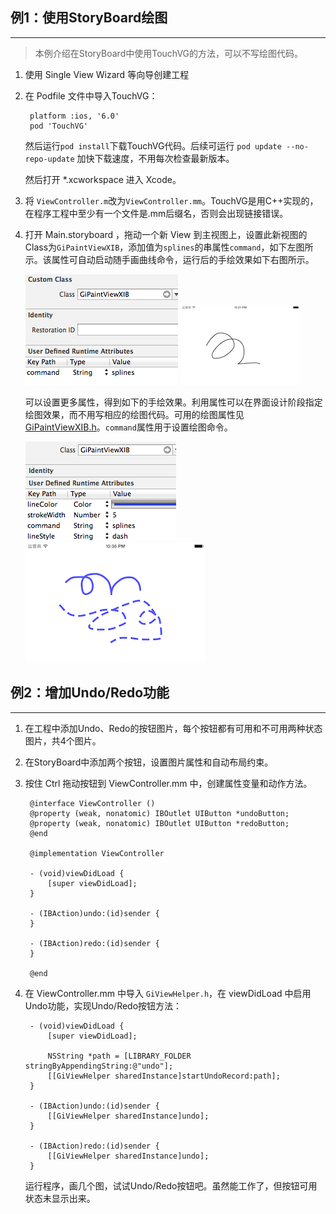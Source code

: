 ## 例1：使用StoryBoard绘图
-----------

> 本例介绍在StoryBoard中使用TouchVG的方法，可以不写绘图代码。

1. 使用 Single View Wizard 等向导创建工程

2. 在 Podfile 文件中导入TouchVG：

        platform :ios, '6.0'
        pod 'TouchVG'

   然后运行`pod install`下载TouchVG代码。后续可运行 `pod update --no-repo-update` 加快下载速度，不用每次检查最新版本。

   然后打开 *.xcworkspace 进入 Xcode。

3. 将 `ViewController.m`改为`ViewController.mm`。TouchVG是用C++实现的，在程序工程中至少有一个文件是.mm后缀名，否则会出现链接错误。

4. 打开 Main.storyboard ，拖动一个新 View 到主视图上，设置此新视图的Class为`GiPaintViewXIB`，添加值为`splines`的串属性`command`，如下左图所示。该属性可自动启动随手画曲线命令，运行后的手绘效果如下右图所示。

   ![Class&cmd](Screenshot/view_cmd.png) ![Snap1](Screenshot/1.png)

   可以设置更多属性，得到如下的手绘效果。利用属性可以在界面设计阶段指定绘图效果，而不用写相应的绘图代码。可用的绘图属性见 [GiPaintViewXIB.h](https://github.com/touchvg/vgios/blob/develop/include/GiPaintViewXIB.h)。`command`属性用于设置绘图命令。

   ![MoreAttr](Screenshot/view_attr.png)  ![Snap2](Screenshot/2.png)

## 例2：增加Undo/Redo功能
-----------

1. 在工程中添加Undo、Redo的按钮图片，每个按钮都有可用和不可用两种状态图片，共4个图片。

2. 在StoryBoard中添加两个按钮，设置图片属性和自动布局约束。

3. 按住 Ctrl 拖动按钮到 ViewController.mm 中，创建属性变量和动作方法。

        @interface ViewController ()
        @property (weak, nonatomic) IBOutlet UIButton *undoButton;
        @property (weak, nonatomic) IBOutlet UIButton *redoButton;
        @end

        @implementation ViewController

        - (void)viewDidLoad {
            [super viewDidLoad];
        }

        - (IBAction)undo:(id)sender {
        }

        - (IBAction)redo:(id)sender {
        }

        @end

4. 在 ViewController.mm 中导入 `GiViewHelper.h`，在 viewDidLoad 中启用Undo功能，实现Undo/Redo按钮方法：

        - (void)viewDidLoad {
            [super viewDidLoad];
            
            NSString *path = [LIBRARY_FOLDER stringByAppendingString:@"undo"];
            [[GiViewHelper sharedInstance]startUndoRecord:path];
        }

        - (IBAction)undo:(id)sender {
            [[GiViewHelper sharedInstance]undo];
        }

        - (IBAction)redo:(id)sender {
            [[GiViewHelper sharedInstance]undo];
        }

   运行程序，画几个图，试试Undo/Redo按钮吧。虽然能工作了，但按钮可用状态未显示出来。
